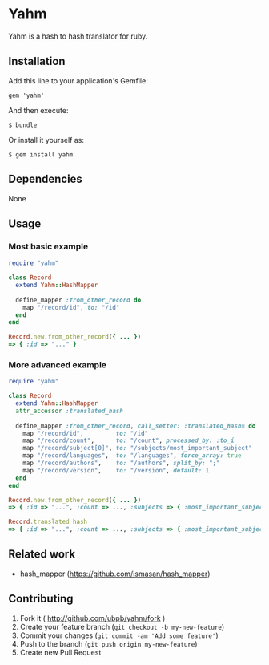 # Yahm

Yahm is a hash to hash translator for ruby.

## Installation

Add this line to your application's Gemfile:

    gem 'yahm'

And then execute:

    $ bundle

Or install it yourself as:

    $ gem install yahm

## Dependencies

None

## Usage


### Most basic example

```ruby
require "yahm"

class Record
  extend Yahm::HashMapper
  
  define_mapper :from_other_record do
    map "/record/id", to: "/id"
  end
end

Record.new.from_other_record({ ... })
=> { :id => "..." }
```

### More advanced example

```ruby
require "yahm"

class Record
  extend Yahm::HashMapper
  attr_accessor :translated_hash
  
  define_mapper :from_other_record, call_setter: :translated_hash= do
    map "/record/id",         to: "/id"
    map "/record/count",      to: "/count", processed_by: :to_i
    map "/record/subject[0]", to: "/subjects/most_important_subject"
    map "/record/languages",  to: "/languages", force_array: true
    map "/record/authors",    to: "/authors", split_by: ";"
    map "/record/version",    to: "/version", default: 1
  end
end

Record.new.from_other_record({ ... })
=> { :id => "...", :count => ..., :subjects => { :most_important_subject => "..."}, ... }

Record.translated_hash
=> { :id => "...", :count => ..., :subjects => { :most_important_subject => "..."}, ... }
```

## Related work

* hash_mapper (https://github.com/ismasan/hash_mapper)

## Contributing

1. Fork it ( http://github.com/ubpb/yahm/fork )
2. Create your feature branch (`git checkout -b my-new-feature`)
3. Commit your changes (`git commit -am 'Add some feature'`)
4. Push to the branch (`git push origin my-new-feature`)
5. Create new Pull Request
